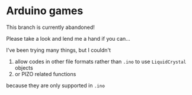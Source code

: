 # Arduino games

This branch is currently abandoned!

Please take a look and lend me a hand if you can...

I've been trying many things, but I couldn't
1. allow codes in other file formats rather than `.ino` to use `LiquidCrystal` objects
2. or PIZO related functions

because they are only supported in `.ino`
